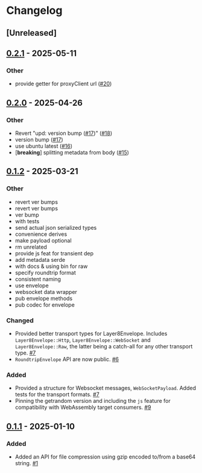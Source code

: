 # Changelog

## [Unreleased]

## [0.2.1](https://github.com/globe-and-citizen/layer8-primitives-rs/compare/v0.2.0...v0.2.1) - 2025-05-11

### Other

- provide getter for proxyClient url ([#20](https://github.com/globe-and-citizen/layer8-primitives-rs/pull/20))

## [0.2.0](https://github.com/globe-and-citizen/layer8-primitives-rs/compare/v0.1.2...v0.2.0) - 2025-04-26

### Other

- Revert "upd: version bump ([#17](https://github.com/globe-and-citizen/layer8-primitives-rs/pull/17))" ([#18](https://github.com/globe-and-citizen/layer8-primitives-rs/pull/18))
- version bump ([#17](https://github.com/globe-and-citizen/layer8-primitives-rs/pull/17))
- use ubuntu latest ([#16](https://github.com/globe-and-citizen/layer8-primitives-rs/pull/16))
- [**breaking**] splitting metadata from body ([#15](https://github.com/globe-and-citizen/layer8-primitives-rs/pull/15))

## [0.1.2](https://github.com/globe-and-citizen/layer8-primitives-rs/compare/v0.1.1...v0.1.2) - 2025-03-21

### Other

- revert ver bumps
- revert ver bumps
- ver bump
- with tests
- send actual json serialized types
- convenience derives
- make payload optional
- rm unrelated
- provide js feat for transient dep
- add metadata serde
- with docs & using bin for raw
- specify roundtrip format
- consistent naming
- use envelope
- websocket data wrapper
- pub envelope methods
- pub codec for envelope

### Changed

- Provided better transport types for Layer8Envelope. Includes `Layer8Envelope::Http`, `Layer8Envelope::WebSocket` and `Layer8Envelope::Raw`, the latter being a catch-all for any other transport type. [#7](https://github.com/globe-and-citizen/layer8-primitives-rs/pull/7)
- `RoundtripEnvelope` API are now public. [#6](https://github.com/globe-and-citizen/layer8-primitives-rs/pull/6)

### Added

- Provided a structure for Websocket messages, `WebSocketPayload`. Added tests for the transport formats. [#7](https://github.com/globe-and-citizen/layer8-primitives-rs/pull/7)
- Pinning the getrandom version and including the `js` feature for compatibility with WebAssembly target consumers. [#9](https://github.com/globe-and-citizen/layer8-primitives-rs/pull/9)

## [0.1.1](https://github.com/globe-and-citizen/layer8-primitives-rs/releases/tag/v0.1.1) - 2025-01-10

### Added

- Added an API for file compression using gzip encoded to/from a base64 string. [#1](https://github.com/globe-and-citizen/layer8-primitives-rs/pull/1)
